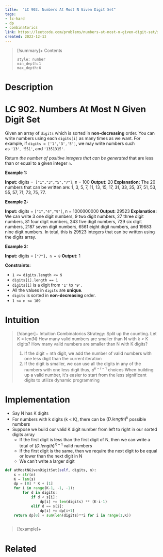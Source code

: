 ```yaml
---
title:  "LC 902. Numbers At Most N Given Digit Set"
tags:
- lc-hard
- dp
- combinatorics
link: https://leetcode.com/problems/numbers-at-most-n-given-digit-set/submissions/859411107/
created: 2022-12-13
---
```


>[!summary]+ Contents
>```toc
>style: number
>min_depth:1
>max_depth:6
>```

# Description 
# LC 902. Numbers At Most N Given Digit Set
Given an array of `digits` which is sorted in **non-decreasing** order. You can write numbers using each `digits[i]` as many times as we want. For example, if `digits = ['1','3','5']`, we may write numbers such as `'13'`, `'551'`, and `'1351315'`.

Return _the number of positive integers that can be generated_ that are less than or equal to a given integer `n`.

**Example 1:**

**Input:** digits =`` ["1","3","5","7"]``, n = 100
**Output:** 20
**Explanation:** 
The 20 numbers that can be written are:
1, 3, 5, 7, 11, 13, 15, 17, 31, 33, 35, 37, 51, 53, 55, 57, 71, 73, 75, 77.

**Example 2:**

**Input:** digits = ``["1","4","9"]``, n = 1000000000
**Output:** 29523
**Explanation:** 
We can write 3 one digit numbers, 9 two digit numbers, 27 three digit numbers,
81 four digit numbers, 243 five digit numbers, 729 six digit numbers,
2187 seven digit numbers, 6561 eight digit numbers, and 19683 nine digit numbers.
In total, this is 29523 integers that can be written using the digits array.

**Example 3:**

**Input:** digits = ``["7"], n = 8``
**Output:** 1

**Constraints:**

-   `1 <= digits.length <= 9`
-   `digits[i].length == 1`
-   `digits[i]` is a digit from `'1'` to `'9'`.
-   All the values in `digits` are **unique**.
-   `digits` is sorted in **non-decreasing** order.
-   `1 <= n <= 109`

# Intuition

>[!danger]+ Intuition
>Combinatorics Strategy:
>Split up the counting. Let K = len(N)
>How many valid numbers are smaller than N with k < K digits?
>How many valid numbers are smaller than N with K digits?
>	1. If the digit = nth digit, we add the number of valid numbers with one less digit than the current iteration
>	2. If the digit is smaller, we can use all the digits in any of the numbers with one less digit thus, $d^{k-i-1}$ choices
>When building up a valid number, it's easier to start from the less significant digits to utilize dynamic programming

# Implementation
- Say N has K digits
- For numbers with k digits (k < K), there can be $(D.length)^k$ possible numbers
- Suppose we build our valid K digit number from left to right in our sorted digits array
	- If the first digit is less than the first digit of N, then we can write a total of $(D.length)^{K-1}$ valid numbers
	- If the first digit is the same, then we require the next digit to be equal or lower than the next digit in N
	- We can't write a larger digit

```python
def atMostNGivenDigitSet(self, digits, n):
	s = str(n)
	K = len(s)
	dp = [0] * K + [1]
	for i in range(K-1, -1, -1):
		for d in digits:
			if d < s[i]:
				dp[i] += len(digits) ** (K-i-1)
			elif d == s[i]:
				dp[i] += dp[i+1]
	return dp[0] + sum(len(digits)**i for i in range(1,K))
		
```

>[!example]+ 


# Related
